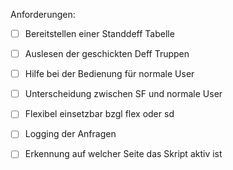 

Anforderungen:
- [ ] Bereitstellen einer Standdeff Tabelle
- [ ] Auslesen der geschickten Deff Truppen
- [ ] Hilfe bei der Bedienung für normale User
- [ ] Unterscheidung zwischen SF und normale User
- [ ] Flexibel einsetzbar bzgl flex oder sd
- [ ] Logging der Anfragen
- [ ] Erkennung auf welcher Seite das Skript aktiv ist

